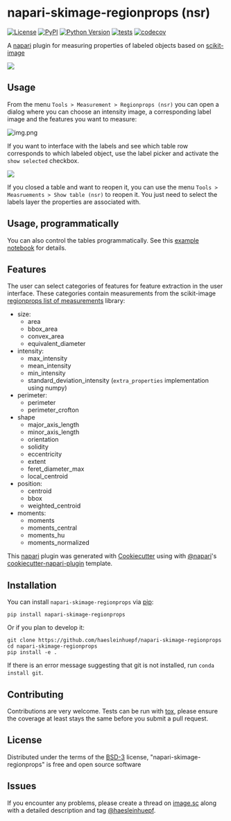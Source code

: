 # napari-skimage-regionprops (nsr)

[![License](https://img.shields.io/pypi/l/napari-skimage-regionprops.svg?color=green)](https://github.com/haesleinhuepf/napari-skimage-regionprops/raw/master/LICENSE)
[![PyPI](https://img.shields.io/pypi/v/napari-skimage-regionprops.svg?color=green)](https://pypi.org/project/napari-skimage-regionprops)
[![Python Version](https://img.shields.io/pypi/pyversions/napari-skimage-regionprops.svg?color=green)](https://python.org)
[![tests](https://github.com/haesleinhuepf/napari-skimage-regionprops/workflows/tests/badge.svg)](https://github.com/haesleinhuepf/napari-skimage-regionprops/actions)
[![codecov](https://codecov.io/gh/haesleinhuepf/napari-skimage-regionprops/branch/master/graph/badge.svg)](https://codecov.io/gh/haesleinhuepf/napari-skimage-regionprops)

A [napari] plugin for measuring properties of labeled objects based on [scikit-image]

![](https://github.com/haesleinhuepf/napari-skimage-regionprops/raw/master/images/interactive.gif)

## Usage

From the menu `Tools > Measurement > Regionprops (nsr)` you can open a dialog where you can choose an intensity image, a corresponding label image and the features you want to measure:

![img.png](https://github.com/haesleinhuepf/napari-skimage-regionprops/raw/master/images/dialog.png)

If you want to interface with the labels and see which table row corresponds to which labeled object, use the label picker and
activate the `show selected` checkbox.

![](https://github.com/haesleinhuepf/napari-skimage-regionprops/raw/master/images/interactive.png)

If you closed a table and want to reopen it, you can use the menu `Tools > Measruements > Show table (nsr)` to reopen it. 
You just need to select the labels layer the properties are associated with.

## Usage, programmatically

You can also control the tables programmatically. See this [example notebook](https://github.com/haesleinhuepf/napari-skimage-regionprops/blob/master/demo/tables.ipynb) for details.

## Features
The user can select categories of features for feature extraction in the user interface. These categories contain measurements from the scikit-image [regionprops list of measurements](https://scikit-image.org/docs/dev/api/skimage.measure.html#skimage.measure.regionprops) library:
* size:
  * area
  * bbox_area
  * convex_area
  * equivalent_diameter
* intensity:
  * max_intensity 
  * mean_intensity
  * min_intensity
  * standard_deviation_intensity (`extra_properties` implementation using numpy)
* perimeter:
  * perimeter
  * perimeter_crofton
* shape
  * major_axis_length
  * minor_axis_length
  * orientation
  * solidity
  * eccentricity
  * extent
  * feret_diameter_max
  * local_centroid
* position:
  * centroid
  * bbox
  * weighted_centroid
* moments:
  * moments
  * moments_central
  * moments_hu
  * moments_normalized

This [napari] plugin was generated with [Cookiecutter] using with [@napari]'s [cookiecutter-napari-plugin] template.

## Installation

You can install `napari-skimage-regionprops` via [pip]:

    pip install napari-skimage-regionprops

Or if you plan to develop it:

    git clone https://github.com/haesleinhuepf/napari-skimage-regionprops
    cd napari-skimage-regionprops
    pip install -e .

If there is an error message suggesting that git is not installed, run `conda install git`.

## Contributing

Contributions are very welcome. Tests can be run with [tox], please ensure
the coverage at least stays the same before you submit a pull request.

## License

Distributed under the terms of the [BSD-3] license,
"napari-skimage-regionprops" is free and open source software

## Issues

If you encounter any problems, please create a thread on [image.sc] along with a detailed description and tag [@haesleinhuepf].

[napari]: https://github.com/napari/napari
[Cookiecutter]: https://github.com/audreyr/cookiecutter
[@napari]: https://github.com/napari
[BSD-3]: http://opensource.org/licenses/BSD-3-Clause
[cookiecutter-napari-plugin]: https://github.com/napari/cookiecutter-napari-plugin
[image.sc]: https://image.sc
[napari]: https://github.com/napari/napari
[tox]: https://tox.readthedocs.io/en/latest/
[pip]: https://pypi.org/project/pip/
[PyPI]: https://pypi.org/
[scikit-image]: https://scikit-image.org/
[@haesleinhuepf]: https://twitter.com/haesleinhuepf
